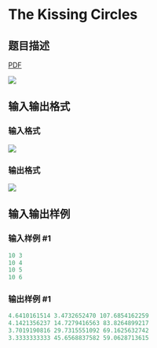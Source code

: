 # The Kissing Circles

## 题目描述

[problemUrl]: https://uva.onlinejudge.org/index.php?option=com_onlinejudge&Itemid=8&category=14&page=show_problem&problem=1224

[PDF](https://uva.onlinejudge.org/external/102/p10283.pdf)

![](https://cdn.luogu.com.cn/upload/vjudge_pic/UVA10283/e1631396a0227173f334d14c6cbc4f5f7e151cd9.png)

## 输入输出格式

### 输入格式

![](https://cdn.luogu.com.cn/upload/vjudge_pic/UVA10283/a58056114cf866d762b74cf708763202511842d7.png)

### 输出格式

![](https://cdn.luogu.com.cn/upload/vjudge_pic/UVA10283/83accf32622c036ada3bf815f5380a7cda1f1b1f.png)

## 输入输出样例

### 输入样例 #1

```cpp
10 3
10 4
10 5
10 6
```


### 输出样例 #1

```cpp
4.6410161514 3.4732652470 107.6854162259
4.1421356237 14.7279416563 83.8264899217
3.7019190816 29.7315551092 69.1625632742
3.3333333333 45.6568837582 59.0628713615
```


